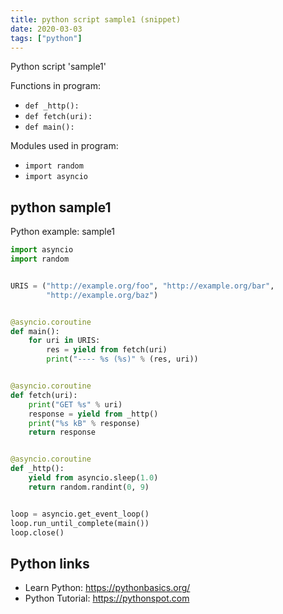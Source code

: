 ```yaml
---
title: python script sample1 (snippet)
date: 2020-03-03
tags: ["python"]
---
```

Python script 'sample1'

Functions in program: 
* `def _http():`
* `def fetch(uri):`
* `def main():`

Modules used in program: 
* `import random`
* `import asyncio`

## python sample1

Python example: sample1

```python
import asyncio
import random


URIS = ("http://example.org/foo", "http://example.org/bar",
        "http://example.org/baz")


@asyncio.coroutine
def main():
    for uri in URIS:
        res = yield from fetch(uri)
        print("---- %s (%s)" % (res, uri))


@asyncio.coroutine
def fetch(uri):
    print("GET %s" % uri)
    response = yield from _http()
    print("%s kB" % response)
    return response


@asyncio.coroutine
def _http():
    yield from asyncio.sleep(1.0)
    return random.randint(0, 9)


loop = asyncio.get_event_loop()
loop.run_until_complete(main())
loop.close()


```

## Python links

- Learn Python: https://pythonbasics.org/
- Python Tutorial: https://pythonspot.com
